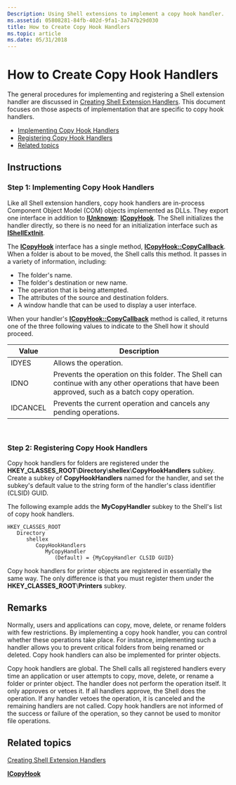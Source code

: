 ```yaml
---
Description: Using Shell extensions to implement a copy hook handler.
ms.assetid: 05808281-84fb-402d-9fa1-3a747b29d030
title: How to Create Copy Hook Handlers
ms.topic: article
ms.date: 05/31/2018
---
```


# How to Create Copy Hook Handlers

The general procedures for implementing and registering a Shell extension handler are discussed in [Creating Shell Extension Handlers](handlers.md). This document focuses on those aspects of implementation that are specific to copy hook handlers.

-   [Implementing Copy Hook Handlers](#step-1-implementing-copy-hook-handlers)
-   [Registering Copy Hook Handlers](#step-2-registering-copy-hook-handlers)
-   [Related topics](#related-topics)

## Instructions

### Step 1: Implementing Copy Hook Handlers

Like all Shell extension handlers, copy hook handlers are in-process Component Object Model (COM) objects implemented as DLLs. They export one interface in addition to [**IUnknown**](https://msdn.microsoft.com/en-us/library/ms680509(v=VS.85).aspx): [**ICopyHook**](https://msdn.microsoft.com/en-us/library/Bb776049(v=VS.85).aspx). The Shell initializes the handler directly, so there is no need for an initialization interface such as [**IShellExtInit**](https://msdn.microsoft.com/en-us/library/Bb775096(v=VS.85).aspx).

The [**ICopyHook**](https://msdn.microsoft.com/en-us/library/Bb776049(v=VS.85).aspx) interface has a single method, [**ICopyHook::CopyCallback**](https://msdn.microsoft.com/en-us/library/Bb776048(v=VS.85).aspx). When a folder is about to be moved, the Shell calls this method. It passes in a variety of information, including:

-   The folder's name.
-   The folder's destination or new name.
-   The operation that is being attempted.
-   The attributes of the source and destination folders.
-   A window handle that can be used to display a user interface.

When your handler's [**ICopyHook::CopyCallback**](https://msdn.microsoft.com/en-us/library/Bb776048(v=VS.85).aspx) method is called, it returns one of the three following values to indicate to the Shell how it should proceed.



| Value    | Description                                                                                                                                      |
|----------|--------------------------------------------------------------------------------------------------------------------------------------------------|
| IDYES    | Allows the operation.                                                                                                                            |
| IDNO     | Prevents the operation on this folder. The Shell can continue with any other operations that have been approved, such as a batch copy operation. |
| IDCANCEL | Prevents the current operation and cancels any pending operations.                                                                               |



 

### Step 2: Registering Copy Hook Handlers

Copy hook handlers for folders are registered under the **HKEY\_CLASSES\_ROOT**\\**Directory**\\**shellex**\\**CopyHookHandlers** subkey. Create a subkey of **CopyHookHandlers** named for the handler, and set the subkey's default value to the string form of the handler's class identifier (CLSID) GUID.

The following example adds the **MyCopyHandler** subkey to the Shell's list of copy hook handlers.

```
HKEY_CLASSES_ROOT
   Directory
      shellex
         CopyHookHandlers
            MyCopyHandler
               (Default) = {MyCopyHandler CLSID GUID}
```

Copy hook handlers for printer objects are registered in essentially the same way. The only difference is that you must register them under the **HKEY\_CLASSES\_ROOT**\\**Printers** subkey.

## Remarks

Normally, users and applications can copy, move, delete, or rename folders with few restrictions. By implementing a copy hook handler, you can control whether these operations take place. For instance, implementing such a handler allows you to prevent critical folders from being renamed or deleted. Copy hook handlers can also be implemented for printer objects.

Copy hook handlers are global. The Shell calls all registered handlers every time an application or user attempts to copy, move, delete, or rename a folder or printer object. The handler does not perform the operation itself. It only approves or vetoes it. If all handlers approve, the Shell does the operation. If any handler vetoes the operation, it is canceled and the remaining handlers are not called. Copy hook handlers are not informed of the success or failure of the operation, so they cannot be used to monitor file operations.

## Related topics

<dl> <dt>

[Creating Shell Extension Handlers](handlers.md)
</dt> <dt>

[**ICopyHook**](https://msdn.microsoft.com/en-us/library/Bb776049(v=VS.85).aspx)
</dt> </dl>

 

 



